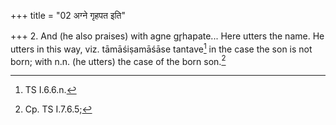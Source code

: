 +++
title = "02 अग्ने गृहपत इति"

+++
2. And (he also praises) with agne gr̥hapate... Here utters the name. He utters in this way, viz. tāmāśiṣamāśāse tantave[^1] in the case the son is not born; with n.n. (he utters) the case of the born son.[^2]  

[^1]: TS I.6.6.n.

[^2]: Cp. TS I.7.6.5;
